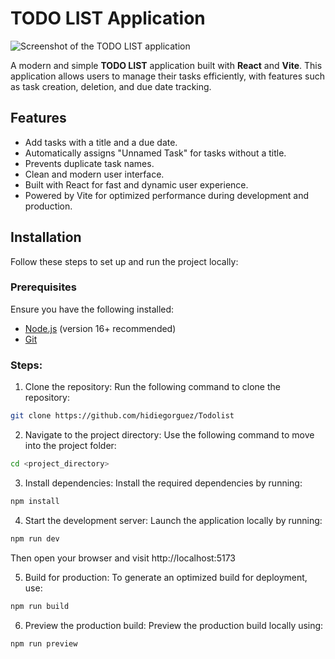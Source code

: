 # TODO LIST Application

![Screenshot of the TODO LIST application](./assets/images/screenshot.png)

A modern and simple **TODO LIST** application built with **React** and **Vite**. This application allows users to manage their tasks efficiently, with features such as task creation, deletion, and due date tracking.

## Features

- Add tasks with a title and a due date.
- Automatically assigns "Unnamed Task" for tasks without a title.
- Prevents duplicate task names.
- Clean and modern user interface.
- Built with React for fast and dynamic user experience.
- Powered by Vite for optimized performance during development and production.

## Installation

Follow these steps to set up and run the project locally:

### Prerequisites

Ensure you have the following installed:
- [Node.js](https://nodejs.org/) (version 16+ recommended)
- [Git](https://git-scm.com/)


### Steps:
1. Clone the repository:
  Run the following command to clone the repository:
  ```bash
  git clone https://github.com/hidiegorguez/Todolist
  ```

2. Navigate to the project directory:
Use the following command to move into the project folder:
```bash
cd <project_directory>
```

3. Install dependencies:
Install the required dependencies by running:
```bash
npm install
```

4. Start the development server:
Launch the application locally by running:
```bash
npm run dev
```

Then open your browser and visit http://localhost:5173

5. Build for production:
To generate an optimized build for deployment, use:
```bash
npm run build
```

6. Preview the production build:
  Preview the production build locally using:
```bash
npm run preview
```